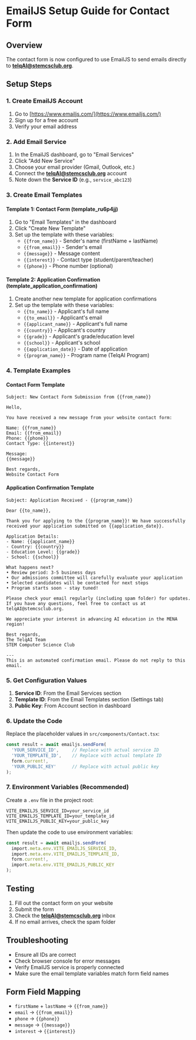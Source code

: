 # EmailJS Setup Guide for Contact Form

## Overview
The contact form is now configured to use EmailJS to send emails directly to **telqAI@stemcsclub.org**.

## Setup Steps

### 1. Create EmailJS Account
1. Go to [https://www.emailjs.com/](https://www.emailjs.com/)
2. Sign up for a free account
3. Verify your email address

### 2. Add Email Service
1. In the EmailJS dashboard, go to "Email Services"
2. Click "Add New Service"
3. Choose your email provider (Gmail, Outlook, etc.)
4. Connect the **telqAI@stemcsclub.org** account
5. Note down the **Service ID** (e.g., `service_abc123`)

### 3. Create Email Templates

#### Template 1: Contact Form (template_ru6p4jj)
1. Go to "Email Templates" in the dashboard
2. Click "Create New Template"
3. Set up the template with these variables:
   - `{{from_name}}` - Sender's name (firstName + lastName)
   - `{{from_email}}` - Sender's email
   - `{{message}}` - Message content
   - `{{interest}}` - Contact type (student/parent/teacher)
   - `{{phone}}` - Phone number (optional)

#### Template 2: Application Confirmation (template_application_confirmation)
1. Create another new template for application confirmations
2. Set up the template with these variables:
   - `{{to_name}}` - Applicant's full name
   - `{{to_email}}` - Applicant's email
   - `{{applicant_name}}` - Applicant's full name
   - `{{country}}` - Applicant's country
   - `{{grade}}` - Applicant's grade/education level
   - `{{school}}` - Applicant's school
   - `{{application_date}}` - Date of application
   - `{{program_name}}` - Program name (TelqAI Program)

### 4. Template Examples

#### Contact Form Template
```
Subject: New Contact Form Submission from {{from_name}}

Hello,

You have received a new message from your website contact form:

Name: {{from_name}}
Email: {{from_email}}
Phone: {{phone}}
Contact Type: {{interest}}

Message:
{{message}}

Best regards,
Website Contact Form
```

#### Application Confirmation Template
```
Subject: Application Received - {{program_name}}

Dear {{to_name}},

Thank you for applying to the {{program_name}}! We have successfully received your application submitted on {{application_date}}.

Application Details:
- Name: {{applicant_name}}
- Country: {{country}}
- Education Level: {{grade}}
- School: {{school}}

What happens next?
• Review period: 3-5 business days
• Our admissions committee will carefully evaluate your application
• Selected candidates will be contacted for next steps
• Program starts soon - stay tuned!

Please check your email regularly (including spam folder) for updates. If you have any questions, feel free to contact us at telqAI@stemcsclub.org.

We appreciate your interest in advancing AI education in the MENA region!

Best regards,
The TelqAI Team
STEM Computer Science Club

---
This is an automated confirmation email. Please do not reply to this email.
```

### 5. Get Configuration Values
1. **Service ID**: From the Email Services section
2. **Template ID**: From the Email Templates section (Settings tab)
3. **Public Key**: From Account section in dashboard

### 6. Update the Code
Replace the placeholder values in `src/components/Contact.tsx`:

```typescript
const result = await emailjs.sendForm(
  'YOUR_SERVICE_ID',     // Replace with actual service ID
  'YOUR_TEMPLATE_ID',    // Replace with actual template ID
  form.current!,
  'YOUR_PUBLIC_KEY'      // Replace with actual public key
);
```

### 7. Environment Variables (Recommended)
Create a `.env` file in the project root:

```
VITE_EMAILJS_SERVICE_ID=your_service_id
VITE_EMAILJS_TEMPLATE_ID=your_template_id
VITE_EMAILJS_PUBLIC_KEY=your_public_key
```

Then update the code to use environment variables:

```typescript
const result = await emailjs.sendForm(
  import.meta.env.VITE_EMAILJS_SERVICE_ID,
  import.meta.env.VITE_EMAILJS_TEMPLATE_ID,
  form.current!,
  import.meta.env.VITE_EMAILJS_PUBLIC_KEY
);
```

## Testing
1. Fill out the contact form on your website
2. Submit the form
3. Check the **telqAI@stemcsclub.org** inbox
4. If no email arrives, check the spam folder

## Troubleshooting
- Ensure all IDs are correct
- Check browser console for error messages
- Verify EmailJS service is properly connected
- Make sure the email template variables match form field names

## Form Field Mapping
- `firstName` + `lastName` → `{{from_name}}`
- `email` → `{{from_email}}`
- `phone` → `{{phone}}`
- `message` → `{{message}}`
- `interest` → `{{interest}}`